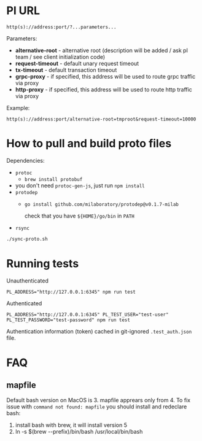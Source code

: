 # Pl URL

```
http(s)://address:port/?...parameters...
```

Parameters:

- **alternative-root** - alternative root (description will be added / ask pl team / see client initialization code)
- **request-timeout** - default unary request timeout
- **tx-timeout** - default transaction timeout
- **grpc-proxy** - if specified, this address will be used to route grpc traffic via proxy
- **http-proxy** - if specified, this address will be used to route http traffic via proxy

Example:

```
http(s)://address:port/alternative-root=tmproot&request-timeout=10000
```

# How to pull and build proto files

Dependencies:

- `protoc`
    - `brew install protobuf`
- you don't need `protoc-gen-js`, just run `npm install`
- `protodep`
    - `go install github.com/milaboratory/protodep@v0.1.7-milab`

      check that you have `${HOME}/go/bin` in `PATH`
- `rsync`

```bash
./sync-proto.sh
```

# Running tests

Unauthenticated

```
PL_ADDRESS="http://127.0.0.1:6345" npm run test
```

Authenticated

```
PL_ADDRESS="http://127.0.0.1:6345" PL_TEST_USER="test-user" PL_TEST_PASSWORD="test-password" npm run test
```

Authentication information (token) cached in git-ignored `.test_auth.json` file.

# FAQ

## mapfile
Default bash version on MacOS is 3. mapfile apprears only from 4. To fix issue with `command not found: mapfile` you should install and redeclare bash: 
1. install bash with brew, it will install version 5
2. ln -s $(brew --prefix)/bin/bash /usr/local/bin/bash   